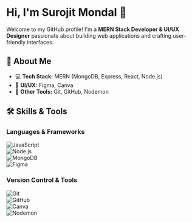 # Hi, I'm Surojit Mondal 👋  

Welcome to my GitHub profile! I'm a **MERN Stack Developer & UI/UX Designer** passionate about building web applications and crafting user-friendly interfaces.  

## 🚀 About Me  
- 💻 **Tech Stack:** MERN (MongoDB, Express, React, Node.js)  
- 🎨 **UI/UX:** Figma, Canva  
- 🔧 **Other Tools:** Git, GitHub, Nodemon  

## 🛠 Skills & Tools  
### **Languages & Frameworks**  
![JavaScript](https://img.shields.io/badge/-JavaScript-F7DF1E?style=flat-square&logo=javascript&logoColor=black)   
![Node.js](https://img.shields.io/badge/-Node.js-339933?style=flat-square&logo=node.js&logoColor=white)  
![MongoDB](https://img.shields.io/badge/-MongoDB-47A248?style=flat-square&logo=mongodb&logoColor=white)  
![Figma](https://img.shields.io/badge/-Figma-F24E1E?style=flat-square&logo=figma&logoColor=white)  

### **Version Control & Tools**  
![Git](https://img.shields.io/badge/-Git-F05032?style=flat-square&logo=git&logoColor=white)  
![GitHub](https://img.shields.io/badge/-GitHub-181717?style=flat-square&logo=github&logoColor=white)  
![Canva](https://img.shields.io/badge/-Canva-00C4CC?style=flat-square&logo=canva&logoColor=white)  
![Nodemon](https://img.shields.io/badge/-Nodemon-76D04B?style=flat-square&logo=nodemon&logoColor=black)  

  
